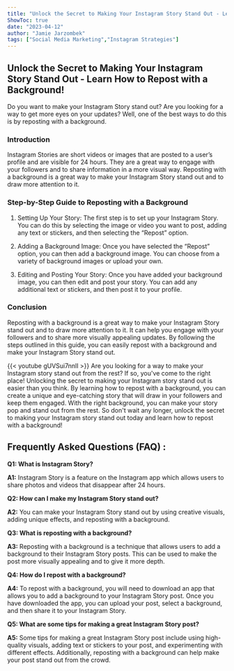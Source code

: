 ```yaml
---
title: "Unlock the Secret to Making Your Instagram Story Stand Out - Learn How to Repost with a Background!"
ShowToc: true 
date: "2023-04-12"
author: "Jamie Jarzombek" 
tags: ["Social Media Marketing","Instagram Strategies"]
---
```

## Unlock the Secret to Making Your Instagram Story Stand Out - Learn How to Repost with a Background!

Do you want to make your Instagram Story stand out? Are you looking for a way to get more eyes on your updates? Well, one of the best ways to do this is by reposting with a background. 

### Introduction

Instagram Stories are short videos or images that are posted to a user’s profile and are visible for 24 hours. They are a great way to engage with your followers and to share information in a more visual way. Reposting with a background is a great way to make your Instagram Story stand out and to draw more attention to it. 

### Step-by-Step Guide to Reposting with a Background

1. Setting Up Your Story: The first step is to set up your Instagram Story. You can do this by selecting the image or video you want to post, adding any text or stickers, and then selecting the “Repost” option. 

2. Adding a Background Image: Once you have selected the “Repost” option, you can then add a background image. You can choose from a variety of background images or upload your own. 

3. Editing and Posting Your Story: Once you have added your background image, you can then edit and post your story. You can add any additional text or stickers, and then post it to your profile. 

### Conclusion

Reposting with a background is a great way to make your Instagram Story stand out and to draw more attention to it. It can help you engage with your followers and to share more visually appealing updates. By following the steps outlined in this guide, you can easily repost with a background and make your Instagram Story stand out.

{{< youtube gUVSui7nnlI >}} 
Are you looking for a way to make your Instagram story stand out from the rest? If so, you've come to the right place! Unlocking the secret to making your Instagram story stand out is easier than you think. By learning how to repost with a background, you can create a unique and eye-catching story that will draw in your followers and keep them engaged. With the right background, you can make your story pop and stand out from the rest. So don't wait any longer, unlock the secret to making your Instagram story stand out today and learn how to repost with a background!

## Frequently Asked Questions (FAQ) :
**Q1: What is Instagram Story?**

**A1:** Instagram Story is a feature on the Instagram app which allows users to share photos and videos that disappear after 24 hours.

**Q2: How can I make my Instagram Story stand out?**

**A2:** You can make your Instagram Story stand out by using creative visuals, adding unique effects, and reposting with a background.

**Q3: What is reposting with a background?**

**A3:** Reposting with a background is a technique that allows users to add a background to their Instagram Story posts. This can be used to make the post more visually appealing and to give it more depth.

**Q4: How do I repost with a background?**

**A4:** To repost with a background, you will need to download an app that allows you to add a background to your Instagram Story post. Once you have downloaded the app, you can upload your post, select a background, and then share it to your Instagram Story.

**Q5: What are some tips for making a great Instagram Story post?**

**A5:** Some tips for making a great Instagram Story post include using high-quality visuals, adding text or stickers to your post, and experimenting with different effects. Additionally, reposting with a background can help make your post stand out from the crowd.


